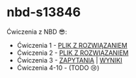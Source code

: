 # nbd-s13846
Ćwiczenia z NBD 😎:
- Ćwiczenia 1 - [PLIK Z ROZWIĄZANIEM](https://github.com/wepiotrek/nbd-s13846/blob/master/src/Cwiczenia1.scala)
- Ćwiczenia 2 - [PLIK Z ROZWIĄZANIEM](https://github.com/wepiotrek/nbd-s13846/blob/master/src/Cwiczenia2.scala)
- Ćwiczenia 3 - [ZAPYTANIA](https://github.com/wepiotrek/nbd-s13846/tree/master/nbd-cw3) | [WYNIKI](https://github.com/wepiotrek/nbd-s13846/tree/master/nbd-cw3/wyniki)
- Ćwiczenia 4-10 - (TODO 😢)
